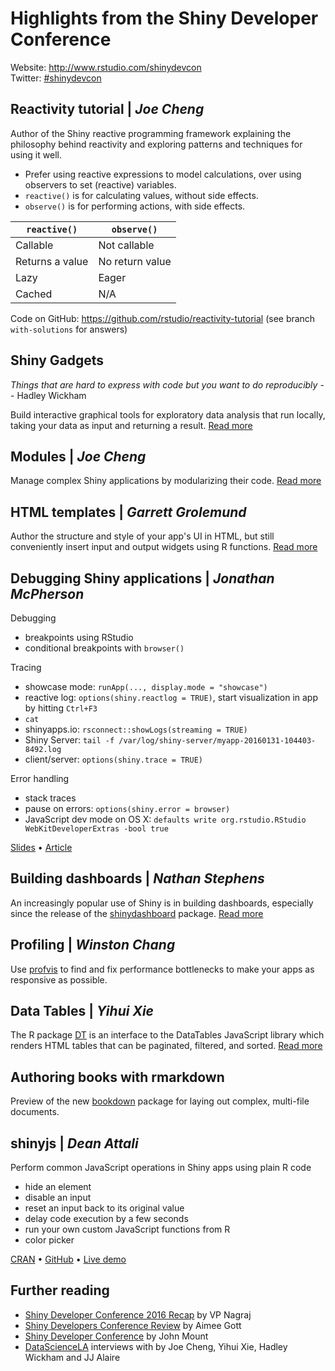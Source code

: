 # Highlights from the Shiny Developer Conference

Website: http://www.rstudio.com/shinydevcon  
Twitter: [#shinydevcon](http://twitter.com/hashtag/shinydevcon)

## Reactivity tutorial | *Joe Cheng*

Author of the Shiny reactive programming framework explaining the philosophy behind reactivity and exploring patterns and techniques for using it well.

- Prefer using reactive expressions to model calculations, over using observers to set (reactive) variables.
- `reactive()` is for calculating values, without side effects.
- `observe()` is for performing actions, with side effects.

| `reactive()` | `observe()` |
| ---------- | --------- |
| Callable   | 	Not callable |
| Returns a value | No return value |
| Lazy |	Eager |
| Cached | N/A |

Code on GitHub: https://github.com/rstudio/reactivity-tutorial (see branch `with-solutions` for answers)

## Shiny Gadgets 

*Things that are hard to express with code but you want to do reproducibly* -- Hadley Wickham

Build interactive graphical tools for exploratory data analysis that run locally, taking your data as input and returning a result. [Read more](http://shiny.rstudio.com/articles/gadgets.html)

## Modules | *Joe Cheng*

Manage complex Shiny applications by modularizing their code. [Read more](http://shiny.rstudio.com/articles/modules.html)

## HTML templates | *Garrett Grolemund* 

Author the structure and style of your app's UI in HTML, but still conveniently insert input and output widgets using R functions. [Read more](http://shiny.rstudio.com/articles/templates.html)

## Debugging Shiny applications | *Jonathan McPherson*

Debugging
- breakpoints using RStudio
- conditional breakpoints with `browser()`

Tracing
- showcase mode: `runApp(..., display.mode = "showcase")`
- reactive log: `options(shiny.reactlog = TRUE)`, start visualization in app by hitting `Ctrl+F3`
- `cat`
- shinyapps.io: `rsconnect::showLogs(streaming = TRUE)`
- Shiny Server: `tail -f /var/log/shiny-server/myapp-20160131-104403-8492.log`
- client/server: `options(shiny.trace = TRUE)`

Error handling
- stack traces
- pause on errors: `options(shiny.error = browser)`
- JavaScript dev mode on OS X: `defaults write org.rstudio.RStudio WebKitDeveloperExtras -bool true`

[Slides](http://rpubs.com/jmcphers/149638) &bull; [Article](http://shiny.rstudio.com/articles/debugging.html)

## Building dashboards | *Nathan Stephens*

An increasingly popular use of Shiny is in building dashboards, especially since the release of the [shinydashboard](https://github.com/rstudio/shinydashboard) package. [Read more](http://rstudio.github.io/shinydashboard/)

## Profiling | *Winston Chang*

Use [profvis](https://github.com/rstudio/profvis) to find and fix performance bottlenecks to make your apps as responsive as possible.

## Data Tables | *Yihui Xie*

The R package [DT](https://github.com/rstudio/DT) is an interface to the DataTables JavaScript library which renders HTML tables that can be paginated, filtered, and sorted. [Read more](http://rstudio.github.io/shinydashboard/)

## Authoring books with rmarkdown

Preview of the new [bookdown](http://rstudio.github.io/bookdown) package for laying out complex, multi-file documents.

## shinyjs | *Dean Attali*

Perform common JavaScript operations in Shiny apps using plain R code
- hide an element
- disable an input
- reset an input back to its original value
- delay code execution by a few seconds
- run your own custom JavaScript functions from R
- color picker

[CRAN](http://cran.r-project.org/web/packages/shinyjs) &bull; [GitHub](http://github.com/daattali/shinyjs) &bull; [Live demo](http://daattali.com/shiny/shinyjs-demo/)

## Further reading

- [Shiny Developer Conference 2016 Recap](http://www.r-bloggers.com/shiny-developer-conference-2016-recap/) by VP Nagraj
- [Shiny Developers Conference Review](http://www.r-bloggers.com/shiny-developers-conference-review/) by Aimee Gott
- [Shiny Developer Conference](http://www.r-bloggers.com/shiny-developer-conference/) by John Mount
- [DataScienceLA](http://www.youtube.com/user/DataScienceLA) interviews with by Joe Cheng, Yihui Xie, Hadley Wickham and JJ Alaire
